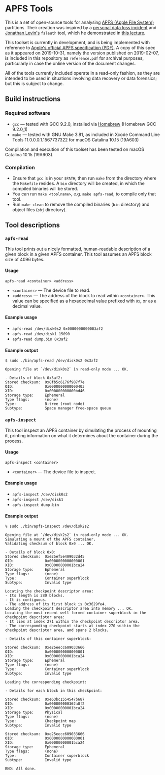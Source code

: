 # APFS Tools

This is a set of open-source tools for analysing [APFS (Apple File System)](https://en.wikipedia.org/wiki/Apple_File_System)
partitions. Their creation was inspired by a [personal data loss incident](https://apple.stackexchange.com/questions/373718)
and [Jonathan Levin's](https://twitter.com/Morpheus______) `fsleuth` tool, which
he demonstrated in [this lecture](http://docs.macsysadmin.se/2018/video/Day4Session2.mp4).

This toolset is currently in development, and is being implemented with reference
to [Apple's official APFS specification (PDF)](https://developer.apple.com/support/downloads/Apple-File-System-Reference.pdf).
A copy of this spec as it appeared on 2019-10-31, namely the version published
on 2019-02-07, is included in this repository as `reference.pdf` for archival
purposes, particularly in case the online version of the document changes.

All of the tools currently included operate in a read-only fashion, as they are
intended to be used in situations involving data recovery or data forensics; but
this is subject to change.

## Build instructions

### Required software

- `gcc` — tested with GCC 9.2.0, installed via [Homebrew](https://brew.sh) (Homebrew GCC 9.2.0_1)
- `make` — tested with GNU Make 3.81, as included in Xcode Command Line Tools 11.0.0.0.1.1567737322 for macOS Catalina 10.15 (19A603)

Compilation and execution of this toolset has been tested on macOS Catalina 10.15 (19A603).

### Compilation

- Ensure that `gcc` is in your `$PATH`, then run `make` from the directory where
  the `Makefile` resides. A `bin` directory will be created, in which the
  compiled binaries will be stored.
- You can run `make <toolname>`, e.g. `make apfs-read`, to compile only that
  tool.
- Run `make clean` to remove the compiled binaries (`bin` directory) and object
  files (`obj` directory).

## Tool descriptions

### `apfs-read`

This tool prints out a nicely formatted, human-readable description of a given
block in a given APFS container. This tool assumes an APFS block size of 4096
bytes.

#### Usage

`apfs-read <container> <address>`
- `<container>` — The device file to read.
- `<address>` — The address of the block to read within `<container>`.
    This value can be specified as a hexadecimal value prefixed with `0x`,
    or as a decimal value.

#### Example usage

- `apfs-read /dev/disk0s2 0x0000000000003af2`
- `apfs-read /dev/disk1 15090`
- `apfs-read dump.bin 0x3af2`

#### Example output

```
$ sudo ./bin/apfs-read /dev/disk0s2 0x3af2

Opening file at `/dev/disk0s2` in read-only mode ... OK.

- Details of block 0x3af2:
Stored checksum:  0x8fb5c6176f907f7e
OID:              0x0000000000000403
XID:              0x000000000000bd46
Storage type:     Ephemeral
Type flags:       (none)
Type:             B-tree (root node)
Subtype:          Space manager free-space queue
```

### `apfs-inspect`

This tool inspect an APFS container by simulating the process of mounting it,
printing information on what it determines about the container during the
process.

#### Usage

`apfs-inspect <container>`
- `<container>` — The device file to inspect.

#### Example usage

- `apfs-inspect /dev/disk0s2`
- `apfs-inspect /dev/disk1`
- `apfs-inspect dump.bin`

#### Example output

```
% sudo ./bin/apfs-inspect /dev/disk2s2

Opening file at `/dev/disk2s2` in read-only mode ... OK.
Simulating a mount of the APFS container.
Validating checksum of block 0x0 ... OK.

- Details of block 0x0:
Stored checksum:  0xe25ef5e409032d45
OID:              0x0000000000000001
XID:              0x00000000001bca24
Storage type:     Ephemeral
Type flags:       (none)
Type:             Container superblock
Subtype:          Invalid type

Locating the checkpoint descriptor area:
- Its length is 280 blocks.
- It is contiguous.
- The address of its first block is 0x3629fe4.
Loading the checkpoint descriptor area into memory ... OK.
Locating the most recent well-formed container superblock in the checkpoint descriptor area:
- It lies at index 271 within the checkpoint descriptor area.
- The corresponding checkpoint starts at index 270 within the checkpoint descriptor area, and spans 2 blocks.

- Details of this container superblock:

Stored checksum:  0xe25eecc609033666
OID:              0x0000000000000001
XID:              0x00000000001bca24
Storage type:     Ephemeral
Type flags:       (none)
Type:             Container superblock
Subtype:          Invalid type

Loading the corresponding checkpoint:

- Details for each block in this checkpoint:

Stored checksum:  0xe63bc1554547b687
OID:              0x000000000362a0f2
XID:              0x00000000001bca24
Storage type:     Physical
Type flags:       (none)
Type:             Checkpoint map
Subtype:          Invalid type

Stored checksum:  0xe25eecc609033666
OID:              0x0000000000000001
XID:              0x00000000001bca24
Storage type:     Ephemeral
Type flags:       (none)
Type:             Container superblock
Subtype:          Invalid type

END: All done.
```
